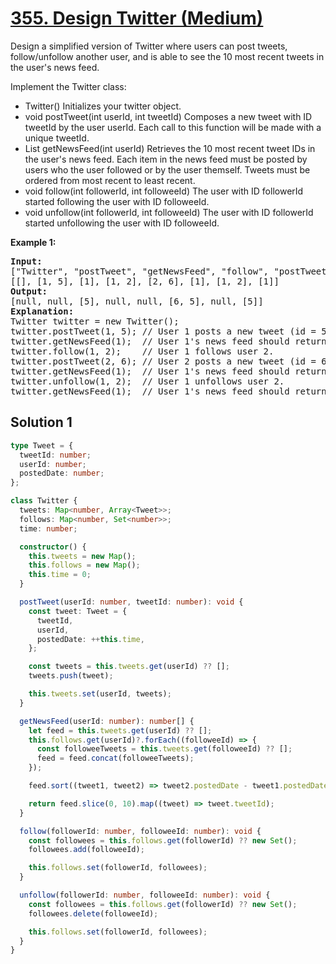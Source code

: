 # [355. Design Twitter (Medium)](https://leetcode.com/problems/design-twitter/)

<p>Design a simplified version of Twitter where users can post tweets, follow/unfollow another user, and is able to see the 10 most recent tweets in the user's news feed.

Implement the Twitter class:

- Twitter() Initializes your twitter object.
- void postTweet(int userId, int tweetId) Composes a new tweet with ID tweetId by the user userId. Each call to this function will be made with a unique tweetId.
- List<Integer> getNewsFeed(int userId) Retrieves the 10 most recent tweet IDs in the user's news feed. Each item in the news feed must be posted by users who the user followed or by the user themself. Tweets must be ordered from most recent to least recent.
- void follow(int followerId, int followeeId) The user with ID followerId started following the user with ID followeeId.
- void unfollow(int followerId, int followeeId) The user with ID followerId started unfollowing the user with ID followeeId.</p>

<p><strong>Example 1:</strong></p>

<pre>
<strong>Input:</strong>
["Twitter", "postTweet", "getNewsFeed", "follow", "postTweet", "getNewsFeed", "unfollow", "getNewsFeed"]
[[], [1, 5], [1], [1, 2], [2, 6], [1], [1, 2], [1]]
<strong>Output:</strong> 
[null, null, [5], null, null, [6, 5], null, [5]]
<strong>Explanation:</strong>
Twitter twitter = new Twitter();
twitter.postTweet(1, 5); // User 1 posts a new tweet (id = 5).
twitter.getNewsFeed(1);  // User 1's news feed should return a list with 1 tweet id -> [5]. return [5]
twitter.follow(1, 2);    // User 1 follows user 2.
twitter.postTweet(2, 6); // User 2 posts a new tweet (id = 6).
twitter.getNewsFeed(1);  // User 1's news feed should return a list with 2 tweet ids -> [6, 5]. Tweet id 6 should precede tweet id 5 because it is posted after tweet id 5.
twitter.unfollow(1, 2);  // User 1 unfollows user 2.
twitter.getNewsFeed(1);  // User 1's news feed should return a list with 1 tweet id -> [5], since user 1 is no longer following user 2.
</pre>

## Solution 1

```ts
type Tweet = {
  tweetId: number;
  userId: number;
  postedDate: number;
};

class Twitter {
  tweets: Map<number, Array<Tweet>>;
  follows: Map<number, Set<number>>;
  time: number;

  constructor() {
    this.tweets = new Map();
    this.follows = new Map();
    this.time = 0;
  }

  postTweet(userId: number, tweetId: number): void {
    const tweet: Tweet = {
      tweetId,
      userId,
      postedDate: ++this.time,
    };

    const tweets = this.tweets.get(userId) ?? [];
    tweets.push(tweet);

    this.tweets.set(userId, tweets);
  }

  getNewsFeed(userId: number): number[] {
    let feed = this.tweets.get(userId) ?? [];
    this.follows.get(userId)?.forEach((followeeId) => {
      const followeeTweets = this.tweets.get(followeeId) ?? [];
      feed = feed.concat(followeeTweets);
    });

    feed.sort((tweet1, tweet2) => tweet2.postedDate - tweet1.postedDate);

    return feed.slice(0, 10).map((tweet) => tweet.tweetId);
  }

  follow(followerId: number, followeeId: number): void {
    const followees = this.follows.get(followerId) ?? new Set();
    followees.add(followeeId);

    this.follows.set(followerId, followees);
  }

  unfollow(followerId: number, followeeId: number): void {
    const followees = this.follows.get(followerId) ?? new Set();
    followees.delete(followeeId);

    this.follows.set(followerId, followees);
  }
}
```
